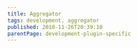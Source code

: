```yaml
---
title: Aggregator
tags: development, aggregator
published: 2010-11-26T20:39:10
parentPage: development-plugin-specific
---
```

